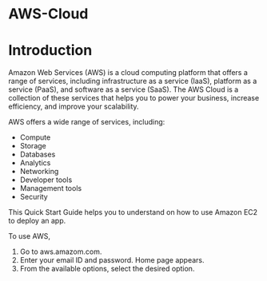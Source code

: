 # AWS-Cloud

# Introduction
Amazon Web Services (AWS) is a cloud computing platform that offers a range of services, including infrastructure as a service (IaaS), platform as a service (PaaS), and software as a service (SaaS). The AWS Cloud is a collection of these services that helps you to power your business, increase efficiency, and improve your scalability.

AWS offers a wide range of services, including:
* Compute
* Storage
* Databases
* Analytics
* Networking
* Developer tools
* Management tools
* Security

This Quick Start Guide helps you to understand on how to use Amazon EC2 to deploy an app.

To use AWS,
1. Go to aws.amazom.com.
2. Enter your email ID and password.
    Home page appears.
3. From the available options, select the desired option.